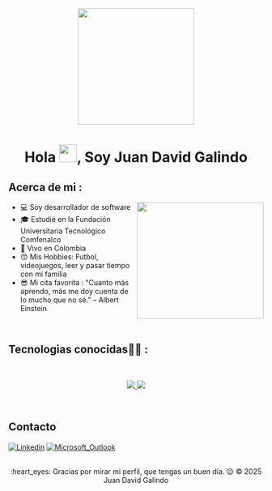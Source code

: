 <div align="center" width="50">
    <img src="https://miro.medium.com/max/2048/1*OohqW5DGh9CQS4hLY5FXzA.png" height="230"/>
</div>
<h1 align="center">Hola <img src="https://media.giphy.com/media/hvRJCLFzcasrR4ia7z/giphy.gif" width="35">, Soy Juan David Galindo </h1>

## Acerca de mi :
- :computer: Soy desarrollador de software <img width="250" height="230" align="right" src="https://media4.giphy.com/media/v1.Y2lkPTc5MGI3NjExcHd1Z2RrZHczcWU1cXUxN2o4aXRubnFzd2RqZW0yMHRoY2hpZDY4OCZlcD12MV9pbnRlcm5hbF9naWZfYnlfaWQmY3Q9Zw/djxZRGfRaHhbehxZb4/giphy.gif"/>
- 🎓 Estudié en la Fundación Universitaria Tecnológico Comfenalco
- 🏡 Vivo en Colombia
- :kissing_smiling_eyes: Mis Hobbies: Futbol, videojuegos, leer y pasar tiempo con mi familia 
- :sunglasses: Mi cita favorita :
  "Cuanto más aprendo, más me doy cuenta de lo mucho que no sé." – Albert Einstein
    
<br>

## Tecnologias conocidas🧑‍💻 :

<br>

<p align="center">
  <a href="https://skillicons.dev">
    <img src="https://skillicons.dev/icons?i=git,docker,react,angular,java,spring,nodejs,tailwindcss,sass" />
  </a>
  <a href="https://skillicons.dev">
    <img src="https://skillicons.dev/icons?i=javascript,typescript,postgresql,mysql,linux,bash"/>
  </a>
</p>

<br>

## Contacto
<p align="left">
    <a href="https://www.linkedin.com/in/juan-david-galindo-barrios-4ab953149/"> <img align="center" src="https://img.shields.io/badge/LinkedIn-0077B5?style=for-the-badge&logo=linkedin&logoColor=white" alt="Linkedin"/></a>
    <a href = "mailto:juan_galindo00@outlook.com" target="blank"><img align="center" src="https://img.shields.io/badge/Microsoft_Outlook-0078D4?style=for-the-badge&logo=microsoft-outlook&logoColor=white" alt="Microsoft_Outlook"/></a>
</p>
&nbsp;&nbsp;

<div align="center">
    :heart_eyes: Gracias por mirar mi perfil, que tengas un buen dia. 😉 &copy; 2025 Juan David Galindo
</div>


  
  

